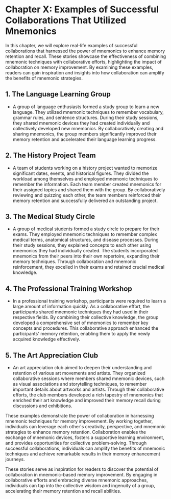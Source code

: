 Chapter X: Examples of Successful Collaborations That Utilized Mnemonics
========================================================================

In this chapter, we will explore real-life examples of successful collaborations that harnessed the power of mnemonics to enhance memory retention and recall. These stories showcase the effectiveness of combining mnemonic techniques with collaborative efforts, highlighting the impact of collaboration on memory improvement. By examining these examples, readers can gain inspiration and insights into how collaboration can amplify the benefits of mnemonic strategies.

**1. The Language Learning Group**
----------------------------------

* A group of language enthusiasts formed a study group to learn a new language. They utilized mnemonic techniques to remember vocabulary, grammar rules, and sentence structures. During their study sessions, they shared mnemonic devices they had created individually and collectively developed new mnemonics. By collaboratively creating and sharing mnemonics, the group members significantly improved their memory retention and accelerated their language learning progress.

**2. The History Project Team**
-------------------------------

* A team of students working on a history project wanted to memorize significant dates, events, and historical figures. They divided the workload among themselves and employed mnemonic techniques to remember the information. Each team member created mnemonics for their assigned topics and shared them with the group. By collaboratively reviewing and quizzing each other, the team members reinforced their memory retention and successfully delivered an outstanding project.

**3. The Medical Study Circle**
-------------------------------

* A group of medical students formed a study circle to prepare for their exams. They employed mnemonic techniques to remember complex medical terms, anatomical structures, and disease processes. During their study sessions, they explained concepts to each other using mnemonics they had individually created. The students incorporated mnemonics from their peers into their own repertoire, expanding their memory techniques. Through collaboration and mnemonic reinforcement, they excelled in their exams and retained crucial medical knowledge.

**4. The Professional Training Workshop**
-----------------------------------------

* In a professional training workshop, participants were required to learn a large amount of information quickly. As a collaborative effort, the participants shared mnemonic techniques they had used in their respective fields. By combining their collective knowledge, the group developed a comprehensive set of mnemonics to remember key concepts and procedures. This collaborative approach enhanced the participants' memory retention, enabling them to apply the newly acquired knowledge effectively.

**5. The Art Appreciation Club**
--------------------------------

* An art appreciation club aimed to deepen their understanding and retention of various art movements and artists. They organized collaborative sessions where members shared mnemonic devices, such as visual associations and storytelling techniques, to remember important details about artworks and artists. Through their collaborative efforts, the club members developed a rich tapestry of mnemonics that enriched their art knowledge and improved their memory recall during discussions and exhibitions.

These examples demonstrate the power of collaboration in harnessing mnemonic techniques for memory improvement. By working together, individuals can leverage each other's creativity, perspective, and mnemonic strategies to enhance memory retention. Collaboration enables the exchange of mnemonic devices, fosters a supportive learning environment, and provides opportunities for collective problem-solving. Through successful collaborations, individuals can amplify the benefits of mnemonic techniques and achieve remarkable results in their memory enhancement journeys.

These stories serve as inspiration for readers to discover the potential of collaboration in mnemonic-based memory improvement. By engaging in collaborative efforts and embracing diverse mnemonic approaches, individuals can tap into the collective wisdom and ingenuity of a group, accelerating their memory retention and recall abilities.
